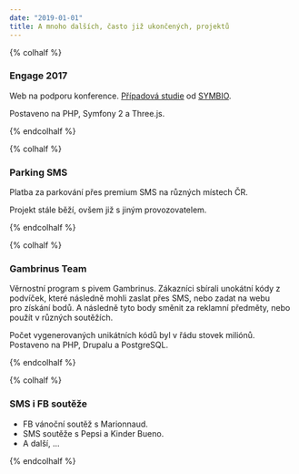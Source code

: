 ```yaml
---
date: "2019-01-01"
title: A mnoho dalších, často již ukončených, projektů
---
```


{% colhalf %}

### Engage 2017
Web na podporu konference. [Případová studie](https://symbio.agency/work/engage) od [SYMBIO](https://symbio.agency).

Postaveno na&nbsp;PHP, Symfony 2 a Three.js.

{% endcolhalf %}

{% colhalf %}

### Parking SMS
Platba za parkování přes premium SMS na&nbsp;různých místech ČR.

Projekt stále běží, ovšem již s&nbsp;jiným provozovatelem.

{% endcolhalf %}

{% colhalf %}

### Gambrinus Team
Věrnostní program s&nbsp;pivem Gambrinus. Zákazníci sbírali unokátní kódy z podvíček, které následně mohli zaslat 
přes&nbsp;SMS, nebo zadat na&nbsp;webu pro&nbsp;získání bodů. A následně tyto body směnit za&nbsp;reklamní předměty, 
nebo použít v&nbsp;různých soutěžích.

Počet vygenerovaných unikátních kódů byl v&nbsp;řádu stovek miliónů. Postaveno na&nbsp;PHP, Drupalu a PostgreSQL.

{% endcolhalf %}

{% colhalf %}

### SMS i FB soutěže

* FB vánoční soutěž s&nbsp;Marionnaud.
* SMS soutěže s&nbsp;Pepsi a Kinder Bueno.
* A další, ...

{% endcolhalf %}
